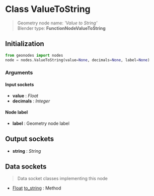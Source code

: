 
# Class ValueToString

> Geometry node name: _'Value to String'_<br>Blender type:  **FunctionNodeValueToString**

## Initialization


```python
from geonodes import nodes
node = nodes.ValueToString(value=None, decimals=None, label=None)
```


### Arguments


#### Input sockets



- **value** : _Float_
- **decimals** : _Integer_



#### Node label



- **label** : Geometry node label



## Output sockets



- **string** : _String_



## Data sockets

> Data socket classes implementing this node


- [Float](../sockets/Float.md) [to_string](../sockets/Float.md#to_string) : Method


